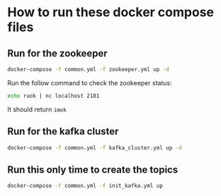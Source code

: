 # How to run these docker compose files

## Run for the zookeeper

```bash
docker-compose -f common.yml -f zookeeper.yml up -d
```
Run the follow command to check the zookeeper status:

```bash
echo ruok | nc localhost 2181
```

It should return `imok`

## Run for the kafka cluster

```bash
docker-compose -f common.yml -f kafka_cluster.yml up -d
```

## Run this only time to create the topics

```bash
docker-compose -f common.yml -f init_kafka.yml up
```